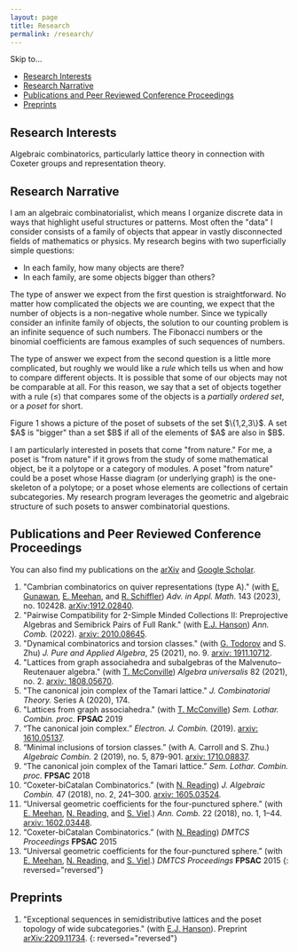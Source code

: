 ```yaml
---
layout: page
title: Research
permalink: /research/
---
```


Skip to...
- [Research Interests](#research-interests)
- [Research Narrative](#research-narrative)
- [Publications and Peer Reviewed Conference Proceedings](#publications-and-peer-reviewed-conference-proceedings)
- [Preprints](#preprints)

## Research Interests

Algebraic combinatorics, particularly lattice theory in connection with Coxeter groups and representation theory.

## Research Narrative

I am an algebraic combinatorialist, which means I organize discrete data in ways that highlight useful structures or patterns. Most often the "data" I consider consists of a family of objects that appear in vastly disconnected fields of mathematics or physics. My research begins with two superficially simple questions:
- In each family, how many objects are there?
- In each family, are some objects bigger than others?

The type of answer we expect from the first question is straightforward. No matter how complicated the objects we are counting, we expect that the number of objects is a non-negative whole number. Since we typically consider an infinite family of objects, the solution to our counting problem is an infinite sequence of such numbers. The Fibonacci numbers or the binomial coefficients are famous examples of such sequences of numbers.

The type of answer we expect from the second question is a little more complicated, but roughly we would like a *rule* which tells us when and how to compare different objects. It is possible that some of our objects may not be comparable at all. For this reason, we say that a set of objects together with a rule $(\le)$ that compares some of the objects is a *partially ordered set*, or a *poset* for short.

<div class="right">
 <script type="text/tikz">
  \begin{tikzpicture}
   %\draw[help lines] (-3,-3) grid (5,5);
   \node [below] at (0,0) {Empty Set};
    \node [above, left] at (-2,1.01) {$\{1\}$};
     \node [above] at (0,.85) {$\{2\}$};
      \node [above, right] at (2,1.01) {$\{3\}$};
      \node [above] at (-1.5,1.75) {$\{1,2\}$};
      \node [above] at (1.5,1.75) {$\{2,3\}$};
      \node [above] at (0,1.83) {$\{1,3\}$};
       \node[above] at (0,3) {$\{1,2,3\}$};
       \node[above] at (0,-2) {Figure 1. A poset.};
  \draw (0,0) --(-2,1);
  \draw (0,0) --(2,1);
  \draw (0,0) --(0,.9);
  \draw (-2,1) -- (-1.5,1.8);
  \draw (-.25,.95) -- (-1.5, 1.8);
  \draw (0.25,.95) -- (1.5, 1.8);
  \draw (2,1) -- (1.5, 1.8);
  \draw(-2,1) -- (0,1.85);
  \draw(2,1) -- (0, 1.85);
  \draw(0,3) -- (0, 2.5);
  \draw(-1,2.3) -- (0, 3);
  \draw(1,2.3) -- (0,3);
  \end{tikzpicture}
 </script>
</div>
Figure 1 shows a picture of the poset of subsets of the set $\{1,2,3\}$. A set $A$ is "bigger" than a set $B$ if all of the elements of $A$ are also in $B$.

I am particularly interested in posets that come "from nature." For me, a poset is "from nature" if it grows from the study of some mathematical object, be it a polytope or a category of modules. A poset "from nature" could be a poset whose Hasse diagram (or underlying graph) is the one-skeleton of a polytope; or a poset whose elements are collections of certain subcategories. My research program leverages the geometric and algebraic structure of such posets to answer combinatorial questions.

<!-- Publications -->
## Publications and Peer Reviewed Conference Proceedings
You can also find my publications on the [arXiv](https://arxiv.org/search/math?searchtype=author&query=Barnard%2C+E) and [Google Scholar](https://scholar.google.com/citations?user=Lr5Hl80AAAAJ).

<!-- 
Convert your LaTeX publications list from LaTeX to Markdown syntax: https://pandoc.org/try/?text=&from=latex&to=gfm
Paste the generated Markdown below, and edit as needed.
Or, just add your publications using Markdown syntax below.
-->

1. "Cambrian combinatorics on quiver representations (type A)." (with [E. Gunawan](https://egunawan.github.io/), [E. Meehan](https://wheatoncollege.edu/academics/faculty-directory/meehan-emily/), and [R. Schiffler](https://schiffler.math.uconn.edu/)) *Adv. in Appl. Math.* 143 (2023), no. 102428. [arXiv:1912.02840][].
2. "Pairwise Compatibility for 2-Simple Minded Collections II: Preprojective Algebras and Semibrick Pairs of Full Rank." (with [E.J. Hanson](https://sites.google.com/view/erichanson/home)) *Ann. Comb.* (2022). [arxiv: 2010.08645][].
3. "Dynamical combinatorics and torsion classes." (with [G. Todorov](https://gtodorov.sites.northeastern.edu/) and S. Zhu) *J. Pure and Applied Algebra*, 25 (2021), no. 9. [arxiv: 1911.10712][].
4. "Lattices from graph associahedra and subalgebras of the Malvenuto–Reutenauer algebra." (with [T. McConville](https://facultyweb.kennesaw.edu/tmcconvi/)) *Algebra universalis* 82 (2021), no. 2. [arxiv: 1808.05670][].
5. "The canonical join complex of the Tamari lattice." *J. Combinatorial Theory.* Series A (2020), 174.
6. "Lattices from graph associahedra." (with [T. McConville](https://facultyweb.kennesaw.edu/tmcconvi/)) *Sem. Lothar. Combin. proc.* **FPSAC** 2019
7. “The canonical join complex.” *Electron. J. Combin.* (2019). [arxiv: 1610.05137][].
8. “Minimal inclusions of torsion classes.” (with A. Carroll and S. Zhu.) *Algebraic Combin.* 2 (2019), no. 5, 879-901. [arxiv: 1710.08837][].
9. “The canonical join complex of the Tamari lattice.” *Sem. Lothar. Combin. proc.* **FPSAC** 2018
10. “Coxeter-biCatalan Combinatorics.” (with [N. Reading](https://nreadin.math.ncsu.edu/)) *J. Algebraic Combin.* 47 (2018), no. 2, 241–300. [arxiv: 1605.03524][].
11. “Universal geometric coefficients for the four-punctured sphere.” (with [E. Meehan](https://wheatoncollege.edu/academics/faculty-directory/meehan-emily/), [N. Reading](https://nreadin.math.ncsu.edu/), and [S. Viel](https://services.math.duke.edu/~viel/).) *Ann. Comb.* 22 (2018), no. 1, 1–44. [arxiv: 1602.03448][].
12. “Coxeter-biCatalan Combinatorics.” (with [N. Reading](https://nreadin.math.ncsu.edu/)) *DMTCS Proceedings* **FPSAC** 2015 
13. “Universal geometric coefficients for the four-punctured sphere.” (with [E. Meehan](https://wheatoncollege.edu/academics/faculty-directory/meehan-emily/), [N. Reading](https://nreadin.math.ncsu.edu/), and [S. Viel](https://services.math.duke.edu/~viel/).) *DMTCS Proceedings* **FPSAC** 2015
{: reversed="reversed"}

  [arXiv:1912.02840]: https://arxiv.org/abs/1912.02840
  [arxiv: 2010.08645]: https://arxiv.org/abs/2010.08645
  [arxiv: 1911.10712]: https://arxiv.org/abs/1911.10712
  [arxiv: 1808.05670]: https://arxiv.org/abs/1808.05670
  [arxiv: 1610.05137]: https://arxiv.org/abs/1610.05137
  [arxiv: 1710.08837]: https://arxiv.org/abs/1710.08837
  [arxiv: 1605.03524]: https://arxiv.org/abs/1605.03524
  [arxiv: 1602.03448]: https://arxiv.org/abs/1602.03448
  
## Preprints

1. "Exceptional sequences in semidistributive lattices and the poset topology of wide subcategories." (with [E.J. Hanson](https://sites.google.com/view/erichanson/home)). Preprint [arXiv:2209.11734][].
{: reversed="reversed"}

  [arXiv:2209.11734]: https://arxiv.org/abs/2209.11734
